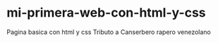 # mi-primera-web-con-html-y-css
Pagina basica con html y css Tributo a Canserbero rapero venezolano
